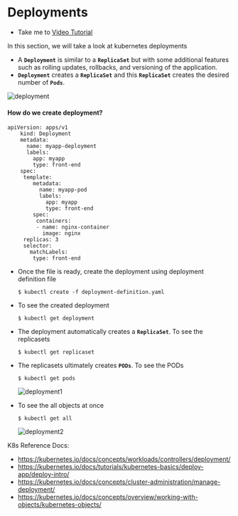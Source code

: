 # Deployments

- Take me to [Video Tutorial](https://kodekloud.com/topic/deployments-3/)

In this section, we will take a look at kubernetes deployments

- A **`Deployment`**  is similar to a **`ReplicaSet`** but with some additional features such as rolling updates, rollbacks, and versioning of the application.
- **`Deployment`**  creates a **`ReplicaSet`** and this  **`ReplicaSet`** creates the desired number of **`Pods`**.

![deployment](../../images/deployment.PNG)

#### How do we create deployment?

```
apiVersion: apps/v1
    kind: Deployment
    metadata:
      name: myapp-deployment
      labels:
        app: myapp
        type: front-end
    spec:
     template:
        metadata:
          name: myapp-pod
          labels:
            app: myapp
            type: front-end
        spec:
         containers:
         - name: nginx-container
           image: nginx
     replicas: 3
     selector:
       matchLabels:
        type: front-end
```

- Once the file is ready, create the deployment using deployment definition file
  
  ```
  $ kubectl create -f deployment-definition.yaml
  ```
- To see the created deployment
  
  ```
  $ kubectl get deployment
  ```
- The deployment automatically creates a **`ReplicaSet`**. To see the replicasets
  
  ```
  $ kubectl get replicaset
  ```
- The replicasets ultimately creates **`PODs`**. To see the PODs
  
  ```
  $ kubectl get pods
  ```
  
  ![deployment1](../../images/deployment1.PNG)
- To see the all objects at once
  
  ```
  $ kubectl get all
  ```
  
  ![deployment2](../../images/deployment2.PNG)

K8s Reference Docs:

- https://kubernetes.io/docs/concepts/workloads/controllers/deployment/
- https://kubernetes.io/docs/tutorials/kubernetes-basics/deploy-app/deploy-intro/
- https://kubernetes.io/docs/concepts/cluster-administration/manage-deployment/
- https://kubernetes.io/docs/concepts/overview/working-with-objects/kubernetes-objects/

